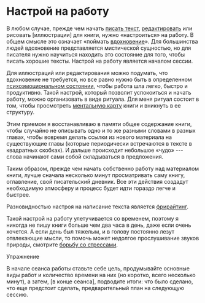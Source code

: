 
# Настрой на работу

В любом случае, прежде чем начать [писать текст](text-writing.md),
[редактировать](editing.md) или рисовать [иллюстрации] для книги,
нужно «настроиться» на работу.  В общем смысле это означает «поймать
[вдохновение](inspiration.md)».  Для большинства людей вдохновение
представляется мистической сущностью, но для писателя нужно научиться
находить это состояние для того, чтобы писать хорошие тексты.  Настрой
на работу является началом сессии.

Для иллюстраций или редактирования можно подумать, что вдохновение не
требуется, но все равно нужно быть в определенном [психоэмоциональном
состоянии](psycho.md), чтобы работа шла легко, быстро и продуктивно.
Такой настрой, который позволит успокоиться и начать работу, можно
организовать в виде ритуала.  Для меня ритуал состоит в том, чтобы
просмотреть [ментальную карту](mindmaps.md) книги и вникнуть в ее
структуру.

Этим приемом я восстанавливаю в памяти общее содержание книги, чтобы
случайно не описывать одно и то же разными словами в разных главах,
чтобы вовремя делать ссылки из нового материала на существующие главы
(которые периодически встречаются в тексте в квадратных скобках).  И
дальше происходит небольшое «чудо» --- слова начинают сами собой
складываться в предложения.

Таким образом, прежде чем начать собственно работу над материалом
книги, лучше сначала несколько минут просматривать саму книгу,
оглавление, свой писательский дневник.  Все эти действия создадут
необходимую атмосферу и процесс будет идти гораздо легче и быстрее.

Разновидностью настроя на написание текста является
[фрирайтинг](freewriting.md).

Такой настрой на работу улетучивается со временем, поэтому я никогда
не пишу книги больше чем два часа в день, даже если очень хочется.
А если день был тяжелым, и в голову постоянно лезут отвлекающие мысли,
то помочь может недолгое прослушивание звуков природы, смотрите
[борьбу со стрессами](stresses.md).

Упражнение

В начале сеанса работы ставьте себе цель, продумывайте
основные виды работ и количество времени на них (но коротко, всего
несколько минут), а затем, [в конце
сеанса], подводите итоги: что было сделано, что еще предстоит сделать,
предварительный план на следующую сессию.
